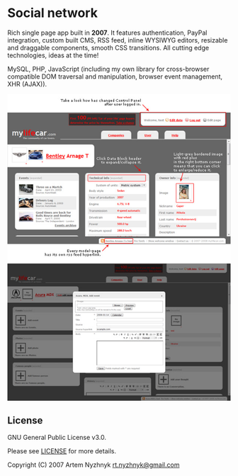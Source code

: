 # Social network

Rich single page app built in __2007__. It features authentication, PayPal integration, custom built CMS, RSS feed, inline WYSIWYG editors, resizable and draggable components, smooth CSS transitions. All cutting edge technologies, ideas at the time!

MySQL, PHP, JavaScript (including my own library for cross-browser compatible DOM traversal and manipulation, browser event management, XHR (AJAX)).

![Model page after login](/img/help/en/glance/first.model-page.logged.in.jpg)
![Edit mode](/img/help/en/page_editing/model-page.jpg)

## License

GNU General Public License v3.0.

Please see [LICENSE](LICENSE) for more details.

Copyright (C) 2007 Artem Nyzhnyk <rt.nyzhnyk@gmail.com>
